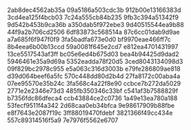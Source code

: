 2ab8dec4562ab35a
09a5186a503cdc3b
912b00e13166383d
3cd4ea125f4bcb03
7c24a555cb84b235
9fb3c394a51342f9
9d542b453b9ca36b
a350dab5f972ebe3
9d40515544ea9b88
44f9a2b706cd2506
6df83873c568514a
87c6cc01dab9d9ae
a7a685f6f947f0f9
3fa5badfa673e0d0
bf9970eae466ff7c
8b4eea6b00b13ccd
59a0081f645e2cd7
e812ea4701431997
13ce5517543af3ff
bc05e6ed4b675d03
bea4b94425d9dad2
5946461e35a9d69a
5352eadda78f20d5
3ced8043134098d3
09f829bc2978c955
e5a063c316d3003b
e79fe286809ae818
d39d064beef6a5fc
570c448dd80d2b4d
27fa8172c00aba4a
07ee95570e35b24c
3fa568c4a22f8e90
ccbce7b272da5029
2771e2e2346e73d3
485fb350346c33bf
c541af3b7588829f
b7356fdc86dfeca4
ccb43884ce2c0736
1a49e13ea780a188
53fecf9511f4a342
2d68caa0eb34bfca
9e98617909b88fbe
e8f7643e2087f19c
3ff88019470fdebf
3821366f49cc434e
557c89314516f5a9
7e7976f5562e6707
